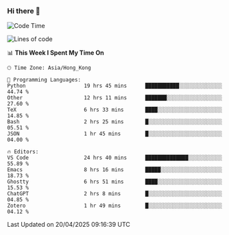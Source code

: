 ### Hi there 👋

<!--
**nicehiro/nicehiro** is a ✨ _special_ ✨ repository because its `README.md` (this file) appears on your GitHub profile.

Here are some ideas to get you started:

- 🔭 I’m currently working on ...
- 🌱 I’m currently learning ...
- 👯 I’m looking to collaborate on ...
- 🤔 I’m looking for help with ...
- 💬 Ask me about ...
- 📫 How to reach me: ...
- 😄 Pronouns: ...
- ⚡ Fun fact: ...
-->

<!--START_SECTION:waka-->
![Code Time](http://img.shields.io/badge/Code%20Time-550%20hrs%2056%20mins-blue)

![Lines of code](https://img.shields.io/badge/From%20Hello%20World%20I%27ve%20Written-1.7%20million%20lines%20of%20code-blue)

📊 **This Week I Spent My Time On** 

```text
🕑︎ Time Zone: Asia/Hong_Kong

💬 Programming Languages: 
Python                   19 hrs 45 mins      ███████████░░░░░░░░░░░░░░   44.74 % 
Other                    12 hrs 11 mins      ███████░░░░░░░░░░░░░░░░░░   27.60 % 
TeX                      6 hrs 33 mins       ████░░░░░░░░░░░░░░░░░░░░░   14.85 % 
Bash                     2 hrs 25 mins       █░░░░░░░░░░░░░░░░░░░░░░░░   05.51 % 
JSON                     1 hr 45 mins        █░░░░░░░░░░░░░░░░░░░░░░░░   04.00 % 

🔥 Editors: 
VS Code                  24 hrs 40 mins      ██████████████░░░░░░░░░░░   55.89 % 
Emacs                    8 hrs 16 mins       █████░░░░░░░░░░░░░░░░░░░░   18.73 % 
Ghostty                  6 hrs 51 mins       ████░░░░░░░░░░░░░░░░░░░░░   15.53 % 
ChatGPT                  2 hrs 8 mins        █░░░░░░░░░░░░░░░░░░░░░░░░   04.85 % 
Zotero                   1 hr 49 mins        █░░░░░░░░░░░░░░░░░░░░░░░░   04.12 % 
```


 Last Updated on 20/04/2025 09:16:39 UTC
<!--END_SECTION:waka-->
